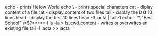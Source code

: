 echo - prints Hellow World
echo \ - prints special characters
cat - diplay content of a file
cat - display content of two files
tail - display the last 10 lines
head - display the first 10 lines
head -3 iacta | tail -1
echo - \*\\'"Best School"\'\\*$\?\*\*\*\*\*:)
ls -la > ls_cwd_content - writes or overwrites an existing file
tail -1 iacta >> iacta
